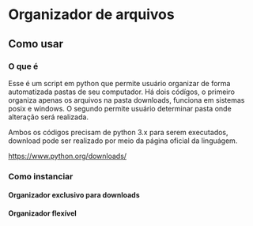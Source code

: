 # Organizador de arquivos

## Como usar

### O que é

Esse é um script em python que permite usuário organizar de forma automatizada pastas de seu computador. Há dois códígos, o primeiro organiza apenas os arquivos na pasta downloads, funciona em sistemas posix e windows. O segundo permite usuário determinar pasta onde alteração será realizada.

Ambos os códigos precisam de python 3.x para serem executados, download pode ser realizado por meio da página oficial da linguágem.

https://www.python.org/downloads/

### Como instanciar

#### Organizador exclusivo para downloads

#### Organizador flexível